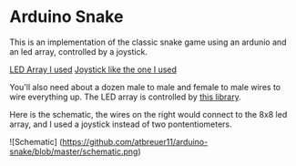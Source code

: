 # Arduino Snake

This is an implementation of the classic snake game using an ardunio and an led array, controlled by a joystick.

[LED Array I used](https://www.amazon.com/SainSmart-MAX7219-Display-Control-Arduino/dp/B00NDVTT3W/ref=sr_1_3?ie=UTF8&qid=1480520096&sr=8-3&keywords=red+dot+matrix+led)
[Joystick like the one I used](https://www.amazon.com/Joystick-Module-Arduino-Atomic-Market/dp/B00WH89RTS/ref=sr_1_7?ie=UTF8&qid=1480520217&sr=8-7&keywords=arduino+joystick)


You'll also need about a dozen male to male and female to male wires to wire everything up. The LED array is controlled by [this library](https://github.com/wayoda/LedControl).

Here is the schematic, the wires on the right would connect to the 8x8 led array, and I used a joystick instead of two pontentiometers.

![Schematic]
(https://github.com/atbreuer11/arduino-snake/blob/master/schematic.png)
